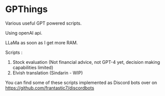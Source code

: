 # GPThings

Various useful GPT powered scripts.

Using openAI api.  

LLaMa as soon as I get more RAM.

Scripts :

1. Stock evaluation (Not financial advice, not GPT-4 yet, decision making capabilities limited)
2. Elvish translation (Sindarin - WIP)  
  
    
You can find some of these scripts implemented as Discord bots over on https://github.com/frantastic7/discordbots